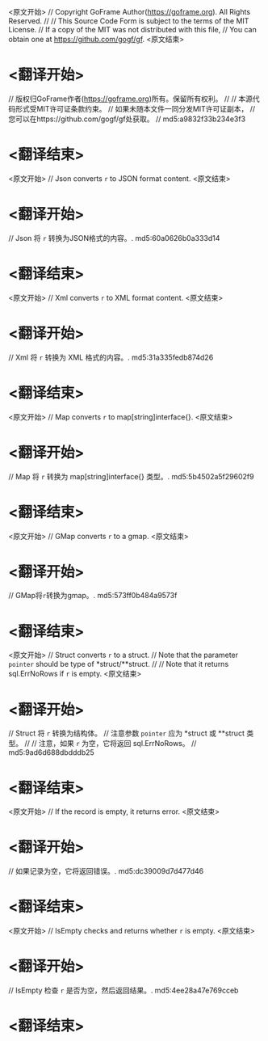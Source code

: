 
<原文开始>
// Copyright GoFrame Author(https://goframe.org). All Rights Reserved.
//
// This Source Code Form is subject to the terms of the MIT License.
// If a copy of the MIT was not distributed with this file,
// You can obtain one at https://github.com/gogf/gf.
<原文结束>

# <翻译开始>
// 版权归GoFrame作者(https://goframe.org)所有。保留所有权利。
//
// 本源代码形式受MIT许可证条款约束。
// 如果未随本文件一同分发MIT许可证副本，
// 您可以在https://github.com/gogf/gf处获取。
// md5:a9832f33b234e3f3
# <翻译结束>


<原文开始>
// Json converts `r` to JSON format content.
<原文结束>

# <翻译开始>
// Json 将 `r` 转换为JSON格式的内容。. md5:60a0626b0a333d14
# <翻译结束>


<原文开始>
// Xml converts `r` to XML format content.
<原文结束>

# <翻译开始>
// Xml 将 `r` 转换为 XML 格式的内容。. md5:31a335fedb874d26
# <翻译结束>


<原文开始>
// Map converts `r` to map[string]interface{}.
<原文结束>

# <翻译开始>
// Map 将 `r` 转换为 map[string]interface{} 类型。. md5:5b4502a5f29602f9
# <翻译结束>


<原文开始>
// GMap converts `r` to a gmap.
<原文结束>

# <翻译开始>
// GMap将`r`转换为gmap。. md5:573ff0b484a9573f
# <翻译结束>


<原文开始>
// Struct converts `r` to a struct.
// Note that the parameter `pointer` should be type of *struct/**struct.
//
// Note that it returns sql.ErrNoRows if `r` is empty.
<原文结束>

# <翻译开始>
// Struct 将 `r` 转换为结构体。
// 注意参数 `pointer` 应为 *struct 或 **struct 类型。
//
// 注意，如果 `r` 为空，它将返回 sql.ErrNoRows。
// md5:9ad6d688dbdddb25
# <翻译结束>


<原文开始>
// If the record is empty, it returns error.
<原文结束>

# <翻译开始>
// 如果记录为空，它将返回错误。. md5:dc39009d7d477d46
# <翻译结束>


<原文开始>
// IsEmpty checks and returns whether `r` is empty.
<原文结束>

# <翻译开始>
// IsEmpty 检查 `r` 是否为空，然后返回结果。. md5:4ee28a47e769cceb
# <翻译结束>

